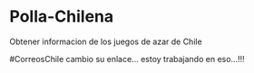 # Polla-Chilena
Obtener informacion de los juegos de azar de Chile


#CorreosChile cambio su enlace... estoy trabajando en eso...!!!

